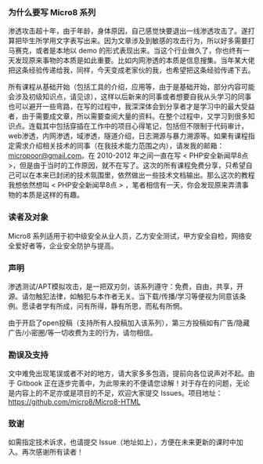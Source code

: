 ### 为什么要写 Micro8 系列
渗透攻击超十年，由于年龄，身体原因，自己感觉快要退出一线渗透攻击了。遂打算把毕生所学用文字表写出来。因为文章涉及到敏感的攻击行为，所以好多需要打马赛克，或者是本地以 demo 的形式表现出来。当这个行业做久了，你也终有一天发现原来事物的本质是如此重要。比如内网渗透的本质是信息搜集。当年某大佬把这条经验传递给我，同样，今天变成老家伙的我，也希望把这条经验传递下去。

所有课程从基础开始（包括工具的介绍，应用等，由于是基础开始，部分内容可能会涉及初级知识点，请见谅），这样以后新来的同事或者想要自我从头学习的同事也可以避开一些弯路，在写的过程中，我深深体会到分享者才是学习中的最大受益者，由于需要成文章，所以需要查阅大量的资料。在整个过程中，又学习到很多知识点。连载其中包括穿插在工作中的项目心得笔记，包括但不限制于代码审计，web渗透，内网渗透，域渗透，隧道介绍，日志溯源与暴力溯源等。如果有课程指定需求介绍相关技术的同事（在我技术能力范围之内），请发我的邮箱：micropoor@gmail.com。在 2010-2012 年之间一直在写 < PHP安全新闻早8点 >，但是由于当时的工作原因，就不在写了。这次的所有课程免费分享，只希望自己可以在本来已封闭的技术氛围里，依然做出一些技术文档输出。那么这次的教程我想依然想叫 < PHP安全新闻早8点 > ，笔者相信有一天，你会发现原来弄清事物的本质是这样的有趣。

### 读者及对象  
Micro8 系列适用于初中级安全从业人员，乙方安全测试，甲方安全自检，网络安全爱好者等，企业安全防护与提高。

### 声明
渗透测试/APT模拟攻击，是一把双刃剑，该系列遵守：免费，自由，共享，开源。请勿触犯法律，如触犯与本作者无关。当下载/传播/学习等便视为同意该条例。愿读者学有所成，问有所得，静有所思，而私有所惘。  
  
由于开启了open投稿（支持所有人投稿加入该系列），第三方投稿如有广告/隐藏广告/小密圈/等一切收费为主的行为，请勿相信。  

### 勘误及支持
文中难免出现笔误或者不对的地方，请大家多多包涵，提前向各位说声对不起。由于 Gitbook 正在逐步完善中，为此带来的不便请您谅解！对于存在的问题，无论是内容上的不足亦或是项目的不足，欢迎大家提交 Issues。项目地址：  
https://github.com/micro8/Micro8-HTML

### 致谢
如需指定技术诉求，也请提交 Issue（地址如上），方便在未来更新的课时中加入。再次感谢所有读者！  
  
